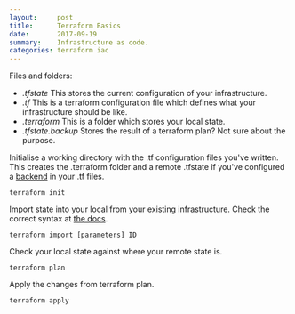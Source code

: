 ```yaml
---
layout:     post
title:      Terraform Basics
date:       2017-09-19
summary:    Infrastructure as code.
categories: terraform iac
---
```


Files and folders:
* *.tfstate* This stores the current configuration of your infrastructure.
* *.tf* This is a terraform configuration file which defines what your infrastructure should be like.
* *.terraform* This is a folder which stores your local state.
* *.tfstate.backup* Stores the result of a terraform plan? Not sure about the purpose.


Initialise a working directory with the .tf configuration files you've written. This creates the .terraform folder and a remote .tfstate if you've configured a [backend](https://www.terraform.io/docs/backends) in your .tf files.
```
terraform init
```

Import state into your local from your existing infrastructure. Check the correct syntax at [the docs](https://www.terraform.io/docs/commands/import.html).  
```
terraform import [parameters] ID
```

Check your local state against where your remote state is.
```
terraform plan
```

Apply the changes from terraform plan.
```
terraform apply
```
